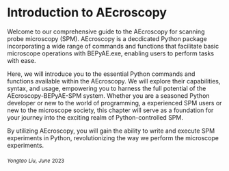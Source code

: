 # Introduction to AEcroscopy

Welcome to our comprehensive guide to the AEcroscopy for scanning probe microscopy (SPM). AEcroscopy is a decdicated Python package incorporating a wide range of commands and functions that facilitate basic microscope operations with BEPyAE.exe, enabling users to perform tasks with ease. 

Here, we will introduce you to the essential Python commands and functions available within the AEcroscopy. We will explore their capabilities, syntax, and usage, empowering you to harness the full potential of the AEcroscopy-BEPyAE-SPM system.
Whether you are a seasoned Python developer or new to the world of programming, a experienced SPM users or new to the microscope society, this chapter will serve as a foundation for your journey into the exciting realm of Python-controlled SPM. 

By utilizing AEcroscopy, you will gain the ability to write and execute SPM experiments in Python, revolutionizing the way we perform the microscope experiments.


$_{Yongtao}$ $_{Liu,}$
$_{June}$ $_{2023}$
